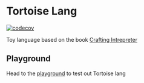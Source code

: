 # Tortoise Lang
[![codecov](https://codecov.io/gh/sheunglaili/tortoise-lang/branch/master/graph/badge.svg?token=9PVJX39GQD)](https://codecov.io/gh/sheunglaili/tortoise-lang)

Toy language based on the book [Crafting Intrepreter](https://craftinginterpreters.com/)

## Playground 

Head to the [playground](https://sheunglaili.github.io/tortoise-lang) to test out Tortoise lang